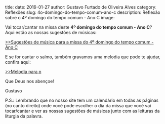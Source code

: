 title: 
date: 2019-01-27
author: Gustavo Furtado de Oliveira Alves
category: Reflexões
slug: 4o-domingo-do-tempo-comum-ano-c
description: Reflexão sobre o 4º domingo do tempo comum - Ano C
image: 



Vai tocar/cantar na missa deste **4º domingo do tempo comum - Ano C**? Aqui estão as nossas sugestões de músicas:

[>>Sugestões de música para a missa do 4º domingo do tempo comum - Ano C](http://musicasparamissa.com.br/sugestoes-para/4o-domingo-do-tempo-comum-ano-c)

E se for cantar o salmo, também gravamos uma melodia que pode te ajudar, confira aqui:

[>>Melodia para o ]()

Que Deus nos abençoe!

Gustavo

P.S.: Lembrando que no nosso site tem um calendário em todas as páginas (no canto direito) onde você pode escolher o dia da missa que você vai tocar/cantar e ver as nossas sugestões de músicas junto com as leituras da liturgia da palavra.
